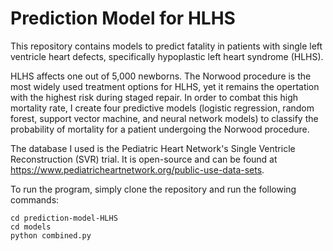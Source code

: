 # Prediction Model for HLHS

This repository contains models to predict fatality in patients with single left ventricle heart defects, specifically hypoplastic left heart syndrome (HLHS).

HLHS affects one out of 5,000 newborns. The Norwood procedure is the most widely used treatment options for HLHS, yet it remains the opertation with the highest 
risk during staged repair. In order to combat this high mortality rate, I create four predictive models (logistic regression, random forest, support vector machine, 
and neural network models) to classify the probability of mortality for a patient undergoing the Norwood procedure.

The database I used is the Pediatric Heart Network's Single Ventricle Reconstruction (SVR) trial. It is open-source and can be found at 
https://www.pediatricheartnetwork.org/public-use-data-sets.

To run the program, simply clone the repository and run the following commands:

	cd prediction-model-HLHS
	cd models
	python combined.py
